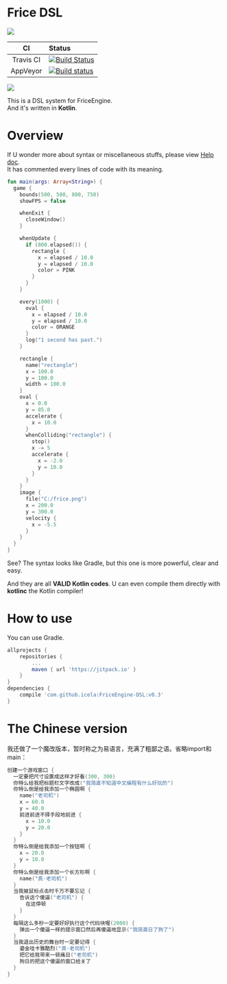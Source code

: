 # Frice DSL

![](https://avatars1.githubusercontent.com/u/21008243)

CI|Status
:---:|:---|
Travis CI|[![Build Status](https://travis-ci.org/icela/FriceEngine-DSL.svg?branch=master)](https://travis-ci.org/icela/FriceEngine-DSL)
AppVeyor|[![Build status](https://ci.appveyor.com/api/projects/status/tne8wv0mofxgg31p/branch/master?svg=true)](https://ci.appveyor.com/project/ice1000/friceengine-dsl/branch/master)


[![](https://jitpack.io/v/icela/FriceEngine-DSL.svg)](https://jitpack.io/#icela/FriceEngine-DSL)

This is a DSL system for FriceEngine.<br/>
And it's written in **Kotlin**.

# Overview

If U wonder more about syntax or miscellaneous stuffs, please view [Help doc](./HELP.md).<br/>
It has commented every lines of code with its meaning.

```kotlin
fun main(args: Array<String>) {
  game {
    bounds(500, 500, 800, 750)
    showFPS = false

    whenExit {
      closeWindow()
    }

    whenUpdate {
      if (800.elapsed()) {
        rectangle {
          x = elapsed / 10.0
          y = elapsed / 10.0
          color = PINK
        }
      }
    }

    every(1000) {
      oval {
        x = elapsed / 10.0
        y = elapsed / 10.0
        color = ORANGE
      }
      log("1 second has past.")
    }

    rectangle {
      name("rectangle")
      x = 100.0
      y = 100.0
      width = 100.0
    }
    oval {
      x = 0.0
      y = 85.0
      accelerate {
        x = 10.0
      }
      whenColliding("rectangle") {
        stop()
        x -= 5
        accelerate {
          x = -2.0
          y = 10.0
        }
      }
    }
    image {
      file("C:/frice.png")
      x = 200.0
      y = 300.0
      velocity {
        x = -5.5
      }
    }
  }
}
```

See? The syntax looks like Gradle, but this one is more powerful, clear and easy.

And they are all **VALID Kotlin codes**. U can even compile them directly with **kotlinc** the Kotlin compiler!

# How to use

You can use Gradle.

```groovy
allprojects {
	repositories {
		...
		maven { url 'https://jitpack.io' }
	}
}
dependencies {
	compile 'com.github.icela:FriceEngine-DSL:v0.3'
}
```

# The Chinese version

我还做了一个魔改版本，暂时称之为易语言，充满了粗鄙之语。省略import和main：

```kotlin
创建一个游戏窗口 {
  一定要把尺寸设置成这样才好看(300, 300)
  你特么给我把标题栏文字改成("我简直不知道中文编程有什么好玩的")
  你特么倒是给我添加一个椭圆啊 {
    name("老司机")
    x = 60.0
    y = 40.0
    前进前进不择手段地前进 {
      x = 10.0
      y = 20.0
    }
  }
  你特么倒是给我添加一个按钮啊 {
    x = 20.0
    y = 10.0
  }
  你特么倒是给我添加一个长方形啊 {
    name("真·老司机")
  }
  当我被鼠标点击时千万不要忘记 {
    告诉这个傻逼("老司机") {
      在这停顿
    }
  }
  每隔这么多秒一定要好好执行这个代码块喔(2000) {
    弹出一个傻逼一样的提示窗口然后再傻逼地显示("我简直日了狗了")
  }
  当我退出历史的舞台时一定要记得 {
    鎏金哇卡雅酷烈("真·老司机")
    把它给我带来一顿痛日("老司机")
    狗日的把这个傻逼的窗口给关了
  }
}
```


